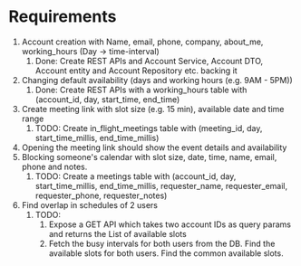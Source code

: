 # Requirements

1. Account creation with Name, email, phone, company, about_me, working_hours (Day -> time-interval)
   1. Done: Create REST APIs and Account Service, Account DTO, Account entity and Account Repository etc. backing it
2. Changing default availability (days and working hours (e.g. 9AM - 5PM))
   1. Done: Create REST APIs with a working_hours table with (account_id, day, start_time, end_time)
3. Create meeting link with slot size (e.g. 15 min), available date and time range
   1. TODO: Create in_flight_meetings table with (meeting_id, day, start_time_millis, end_time_millis)
4. Opening the meeting link should show the event details and availability
5. Blocking someone's calendar with slot size, date, time, name, email, phone and notes.
   1. TODO: Create a meetings table with (account_id, day, start_time_millis, end_time_millis, requester_name, requester_email, requester_phone, requester_notes)
6. Find overlap in schedules of 2 users
   1. TODO:
      1. Expose a GET API which takes two account IDs as query params and returns the List<Pair> of available slots
      2. Fetch the busy intervals for both users from the DB. Find the available slots for both users. Find the common available slots.
